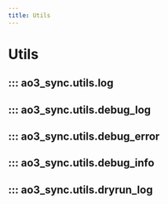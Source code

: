 ```yaml
---
title: Utils
---
```


# Utils

## ::: ao3_sync.utils.log

## ::: ao3_sync.utils.debug_log

## ::: ao3_sync.utils.debug_error

## ::: ao3_sync.utils.debug_info

## ::: ao3_sync.utils.dryrun_log
